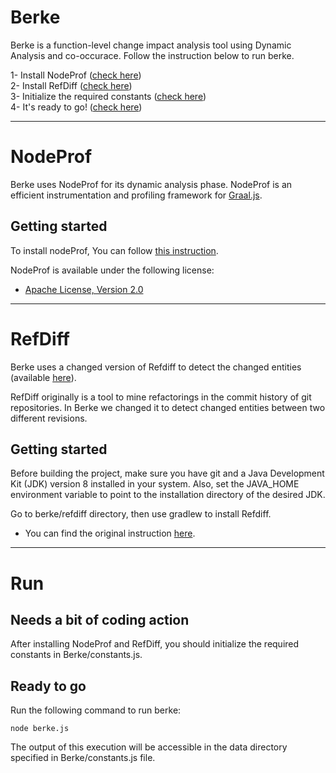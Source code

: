 # Berke
Berke is a function-level change impact analysis tool using Dynamic Analysis and co-occurace. Follow the instruction below to run berke.

1- Install NodeProf ([check here](#NodeProf)) \
2- Install RefDiff ([check here](#RefDiff))\
3- Initialize the required constants ([check here](#Run))\
4- It's ready to go! ([check here](#Run)) 

------------------------------------------------------------

# NodeProf 
Berke uses NodeProf for its dynamic analysis phase. NodeProf is an efficient instrumentation and profiling framework for [Graal.js](https://github.com/graalvm/graaljs).

## Getting started

To install nodeProf, You can follow [this instruction](https://github.com/Haiyang-Sun/nodeprof.js.git). 

NodeProf is available under the following license:

* [Apache License, Version 2.0](http://www.apache.org/licenses/LICENSE-2.0)

------------------------------------------------------------
# RefDiff 
Berke uses a changed version of Refdiff to detect the changed entities (available [here](https://github.com/sadjad-tavakoli/RefDiff.git)).

RefDiff originally is a tool to mine refactorings in the commit history of git repositories. In Berke we changed it to detect changed entities between two different revisions.

## Getting started

Before building the project, make sure you have git and a Java Development Kit (JDK) version 8 installed in your system. Also, set the JAVA_HOME environment variable to point to the installation directory of the desired JDK.

Go to berke/refdiff directory, then use gradlew to install Refdiff. 

* You can find the original instruction [here](https://github.com/aserg-ufmg/RefDiff).

------------------------------------------------------------
# Run

## Needs a bit of coding action

After installing NodeProf and RefDiff, you should initialize the required constants in Berke/constants.js.

## Ready to go

Run the following command to run berke:
```
node berke.js
```

The output of this execution will be accessible in the data directory specified in Berke/constants.js file. 


